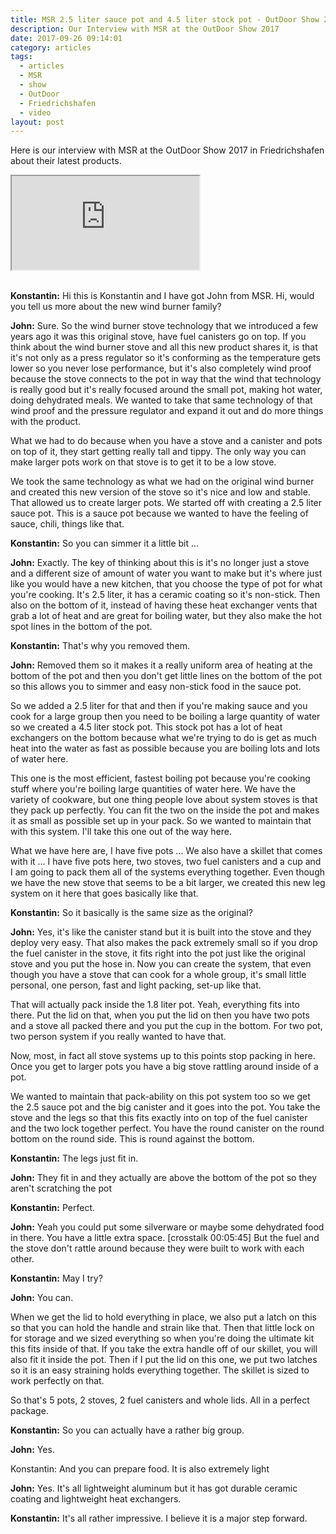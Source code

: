 ```yaml
---
title: MSR 2.5 liter sauce pot and 4.5 liter stock pot - OutDoor Show 2017 Review
description: Our Interview with MSR at the OutDoor Show 2017
date: 2017-09-26 09:14:01
category: articles
tags:
  - articles
  - MSR
  - show
  - OutDoor
  - Friedrichshafen
  - video
layout: post
---
```


Here is our interview with MSR at the OutDoor Show 2017 in Friedrichshafen about their latest products.

<div class="embed-responsive embed-responsive-16by9">
    <iframe class="embed-responsive-item" src="https://www.youtube.com/embed/sTRwurbnU7A"></iframe>
</div>
<br>
<!--more-->

**Konstantin:**	Hi this is Konstantin and I have got John from MSR. Hi, would you tell us more about the new wind burner family?

**John:**	Sure. So the wind burner stove technology that we introduced a few years ago it was this original stove, have fuel canisters go on top. If you think about the wind burner stove and all this new product shares it, is that it's not only as a press regulator so it's conforming as the temperature gets lower so you never lose performance, but it's also completely wind proof because the stove connects to the pot in way that the wind that technology is really good but it's really focused around the small pot, making hot water, doing dehydrated meals. We wanted to take that same technology of that wind proof and the pressure regulator and expand it out and do more things with the product.

What we had to do because when you have a stove and a canister and pots on top of it, they start getting really tall and tippy. The only way you can make larger pots work on that stove is to get it to be a low stove.

We took the same technology as what we had on the original wind burner and created this new version of the stove so it's nice and low and stable. That allowed us to create larger pots. We started off with creating a 2.5 liter sauce pot. This is a sauce pot because we wanted to have the feeling of sauce, chili, things like that.

**Konstantin:**	So you can simmer it a little bit ...

**John:**	Exactly. The key of thinking about this is it's no longer just a stove and a different size of amount of water you want to make but it's where just like you would have a new kitchen, that you choose the type of pot for what you're cooking. It's 2.5 liter, it has a ceramic coating so it's non-stick. Then also on the bottom of it, instead of having these heat exchanger vents that grab a lot of heat and are great for boiling water, but they also make the hot spot lines in the bottom of the pot.

**Konstantin:**	That's why you removed them.

**John:**	Removed them so it makes it a really uniform area of heating at the bottom of the pot and then you don't get little lines on the bottom of the pot so this allows you to simmer and easy non-stick food in the sauce pot.

So we added a 2.5 liter for that and then if you're making sauce and you cook for a large group then you need to be boiling a large quantity of water so we created a 4.5 liter stock pot. This stock pot has a lot of heat exchangers on the bottom because what we're trying to do is get as much heat into the water as fast as possible because you are boiling lots and lots of water here.

This one is the most efficient, fastest boiling pot because you're cooking stuff where you're boiling large quantities of water here. We have the variety of cookware, but one thing people love about system stoves is that they pack up perfectly. You can fit the two on the inside the pot and makes it as small as possible set up in your pack. So we wanted to maintain that with this system. I'll take this one out of the way here.

What we have here are, I have five pots ... We also have a skillet that comes with it ... I have five pots here, two stoves, two fuel canisters and a cup and I am going to pack them all of the systems everything together. Even though we have the new stove that seems to be a bit larger, we created this new leg system on it here that goes basically like that.

**Konstantin:**	So it basically is the same size as the original?

**John:**	Yes, it's like the canister stand but it is built into the stove and they deploy very easy. That also makes the pack extremely small so if you drop the fuel canister in the stove, it fits right into the pot just like the original stove and you put the hose in. Now you can create the system, that even though you have a stove that can cook for a whole group, it's small little personal, one person, fast and light packing, set-up like that.

That will actually pack inside the 1.8 liter pot. Yeah, everything fits into there. Put the lid on that, when you put the lid on then you have two pots and a stove all packed there and you put the cup in the bottom. For two pot, two person system if you really wanted to have that.

Now, most, in fact all stove systems up to this points stop packing in here. Once you get to larger pots you have a big stove rattling around inside of a pot.

We wanted to maintain that pack-ability on this pot system too so we get the 2.5 sauce pot and the big canister and it goes into the pot. You take the stove and the legs so that this fits exactly into on top of the fuel canister and the two lock together perfect. You have the round canister on the round bottom on the round side. This is round against the bottom.

**Konstantin:**	The legs just fit in.

**John:**	They fit in and they actually are above the bottom of the pot so they aren't scratching the pot

**Konstantin:**	Perfect.

**John:**	Yeah you could put some silverware or maybe some dehydrated food in there. You have a little extra space. [crosstalk 00:05:45] But the fuel and the stove don't rattle around because they were built to work with each other.

**Konstantin:**	May I try?

**John:**	You can.

When we get the lid to hold everything in place, we also put a latch on this so that you can hold the handle and strain like that. Then that little lock on for storage and we sized everything so when you're doing the ultimate kit this fits inside of that. If you take the extra handle off of our skillet, you will also fit it inside the pot. Then if I put the lid on this one, we put two latches so it is an easy straining holds everything together. The skillet is sized to work perfectly on that.

So that's 5 pots, 2 stoves, 2 fuel canisters and whole lids. All in a perfect package.

**Konstantin:**	So you can actually have a rather big group.

**John:**	Yes.

Konstantin:	And you can prepare food. It is also extremely light

**John:**	Yes. It's all lightweight aluminum but it has got durable ceramic coating and lightweight heat exchangers.

**Konstantin:**	It's all rather impressive. I believe it is a major step forward.
<br>
<script src="//z-na.amazon-adsystem.com/widgets/onejs?MarketPlace=US&adInstanceId=cc781bfd-577f-4efb-9da6-75cb9fc7d1c2"></script>

